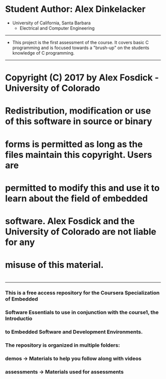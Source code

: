 # Student Author: Alex Dinkelacker
* University of California, Santa Barbara
  * Electrical and Computer Engineering
***************************************
* This project is the first assessment of the course. It covers basic C programming and is focused towards a "brush-up" on the students knowledge of C programming.
******************************************************************************
# Copyright (C) 2017 by Alex Fosdick - University of Colorado
#
# Redistribution, modification or use of this software in source or binary
# forms is permitted as long as the files maintain this copyright. Users are
# permitted to modify this and use it to learn about the field of embedded
# software. Alex Fosdick and the University of Colorado are not liable for any
# misuse of this material.
#
*****************************************************************************


### This is a free access repository for the Coursera Specialization of Embedded
### Software Essentials to use in conjunction with the course1, the Introductio
### to Embedded Software and Development Environments.

### The repository is organized in multiple folders:
###      demos -> Materials to help you follow along with videos
###      assessments -> Materials used for assessments


